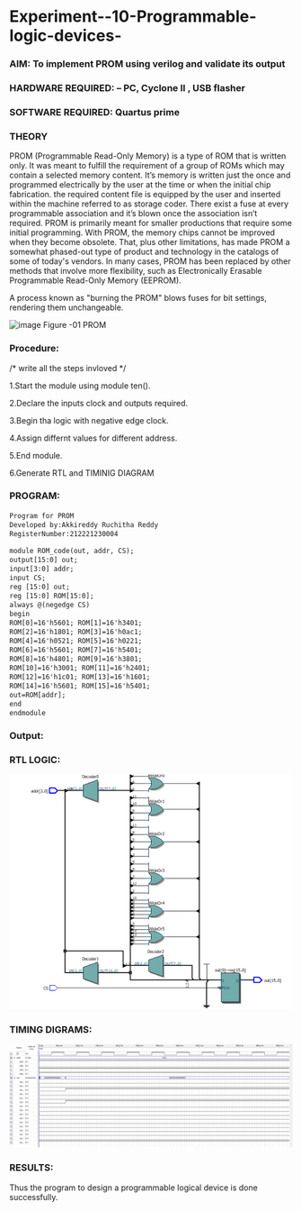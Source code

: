 # Experiment--10-Programmable-logic-devices-
 
### AIM: To implement PROM using verilog and validate its output 
### HARDWARE REQUIRED:  – PC, Cyclone II , USB flasher
### SOFTWARE REQUIRED:   Quartus prime
### THEORY 

 
PROM (Programmable Read-Only Memory) is a type of ROM that is written only. It was meant to fulfill the requirement of a group of ROMs which may contain a selected memory content. It’s memory is written just the once and programmed electrically by the user at the time or when the initial chip fabrication. the required content file is equipped by the user and inserted within the machine referred to as storage coder. There exist a fuse at every programmable association and it’s blown once the association isn’t required.
PROM is primarily meant for smaller productions that require some initial programming. With PROM, the memory chips cannot be improved when they become obsolete. That, plus other limitations, has made PROM a somewhat phased-out type of product and technology in the catalogs of some of today's vendors. In many cases, PROM has been replaced by other methods that involve more flexibility, such as Electronically Erasable Programmable Read-Only Memory (EEPROM).

A process known as "burning the PROM" blows fuses for bit settings, rendering them unchangeable.

![image](https://user-images.githubusercontent.com/36288975/172760743-04a59275-862b-4c42-8d08-8ecbca668c75.png)
Figure -01 PROM 
 
 
### Procedure:
/* write all the steps invloved */

1.Start the module using module ten().

2.Declare the inputs clock and outputs required.

3.Begin tha logic with negative edge clock.

4.Assign differnt values for different address.

5.End module.

6.Generate RTL and TIMINIG DIAGRAM

### PROGRAM:
```
Program for PROM 
Developed by:Akkireddy Ruchitha Reddy 
RegisterNumber:212221230004  
```
```
module ROM_code(out, addr, CS);
output[15:0] out;
input[3:0] addr;
input CS;
reg [15:0] out;
reg [15:0] ROM[15:0];
always @(negedge CS)
begin
ROM[0]=16'h5601; ROM[1]=16'h3401;
ROM[2]=16'h1801; ROM[3]=16'h0ac1;
ROM[4]=16'h0521; ROM[5]=16'h0221;
ROM[6]=16'h5601; ROM[7]=16'h5401;
ROM[8]=16'h4801; ROM[9]=16'h3801;
ROM[10]=16'h3001; ROM[11]=16'h2401;
ROM[12]=16'h1c01; ROM[13]=16'h1601;
ROM[14]=16'h5601; ROM[15]=16'h5401;
out=ROM[addr];
end
endmodule
```
### Output:
### RTL LOGIC:  
![output](https://github.com/RuchithaReddy28/Experiment--10-Programmable-logic-devices-/blob/main/rom%20op.png?raw=true)

### TIMING DIGRAMS:
![output](https://github.com/RuchithaReddy28/Experiment--10-Programmable-logic-devices-/blob/main/rom%20timing.png?raw=true)

### RESULTS:
Thus the program to design a programmable logical device is done successfully.
